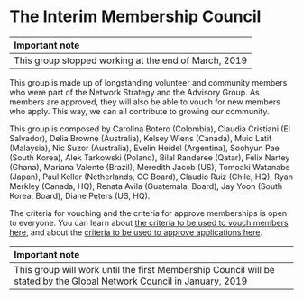 # The Interim Membership Council

| **Important note** |
|:--|
| This group stopped working at the end of March, 2019 |

This group is made up of longstanding volunteer and community members who were part of the Network Strategy and the Advisory Group. As members are approved, they will also be able to vouch for new members who apply. This way, we can all contribute to growing our community.

This group is composed by Carolina Botero (Colombia), Claudia Cristiani (El Salvador), Delia Browne (Australia), Kelsey Wiens (Canada), Muid Latif (Malaysia), Nic Suzor (Australia), Evelin Heidel (Argentina), Soohyun Pae (South Korea), Alek Tarkowski (Poland), Bilal Randeree (Qatar), Felix Nartey (Ghana), Mariana Valente (Brazil), Meredith Jacob (US), Tomoaki Watanabe (Japan), Paul Keller (Netherlands, CC Board), Claudio Ruiz (Chile, HQ), Ryan Merkley (Canada, HQ), Renata Avila (Guatemala, Board), Jay Yoon (South Korea, Board), Diane Peters (US, HQ).

The criteria for vouching and the criteria for approve memberships is open to everyone. You can learn about [the criteria to be used to vouch members here](Guide_for_vouching_applicants.md), and about the [criteria to be used to approve applications here](Guide_for_approve_new_members.md). 

| **Important note** |
|:--|
| This group will work until the first Membership Council will be stated by the Global Network Council in January, 2019 |